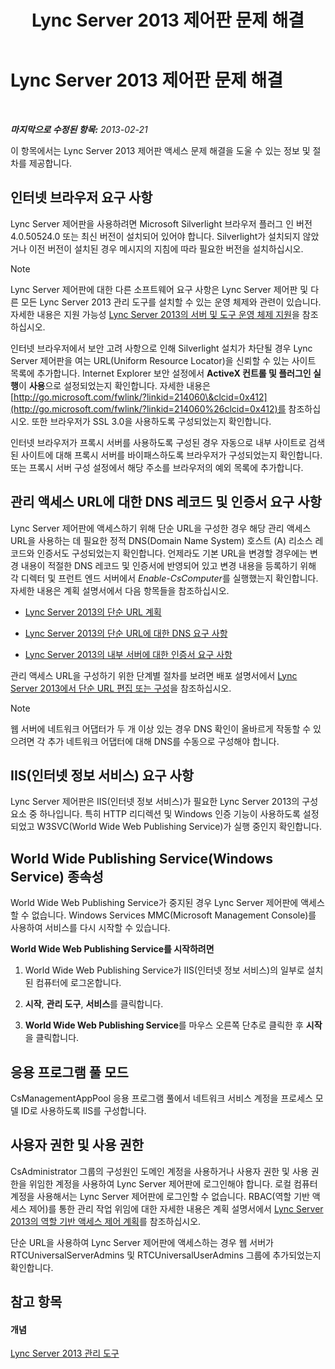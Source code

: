 ﻿---
title: Lync Server 2013 제어판 문제 해결
TOCTitle: Lync Server 2013 제어판 문제 해결
ms:assetid: 54e7ab57-34ce-4a07-bcc9-643379eb4eb7
ms:mtpsurl: https://technet.microsoft.com/ko-kr/library/Gg195689(v=OCS.15)
ms:contentKeyID: 49303662
ms.date: 08/10/2015
mtps_version: v=OCS.15
ms.translationtype: HT
---

# Lync Server 2013 제어판 문제 해결

 

_**마지막으로 수정된 항목:** 2013-02-21_

이 항목에서는 Lync Server 2013 제어판 액세스 문제 해결을 도울 수 있는 정보 및 절차를 제공합니다.

## 인터넷 브라우저 요구 사항

Lync Server 제어판을 사용하려면 Microsoft Silverlight 브라우저 플러그 인 버전 4.0.50524.0 또는 최신 버전이 설치되어 있어야 합니다. Silverlight가 설치되지 않았거나 이전 버전이 설치된 경우 메시지의 지침에 따라 필요한 버전을 설치하십시오.


> [!NOTE]
> Lync Server 제어판에 대한 다른 소프트웨어 요구 사항은 Lync Server 제어판 및 다른 모든 Lync Server 2013 관리 도구를 설치할 수 있는 운영 체제와 관련이 있습니다. 자세한 내용은 지원 가능성 <A href="lync-server-2013-server-and-tools-operating-system-support.md">Lync Server 2013의 서버 및 도구 운영 체제 지원</A>을 참조하십시오.



인터넷 브라우저에서 보안 고려 사항으로 인해 Silverlight 설치가 차단될 경우 Lync Server 제어판을 여는 URL(Uniform Resource Locator)을 신뢰할 수 있는 사이트 목록에 추가합니다. Internet Explorer 보안 설정에서 **ActiveX 컨트롤 및 플러그인 실행**이 **사용**으로 설정되었는지 확인합니다. 자세한 내용은 [http://go.microsoft.com/fwlink/?linkid=214060\&clcid=0x412](http://go.microsoft.com/fwlink/?linkid=214060%26clcid=0x412)를 참조하십시오. 또한 브라우저가 SSL 3.0을 사용하도록 구성되었는지 확인합니다.

인터넷 브라우저가 프록시 서버를 사용하도록 구성된 경우 자동으로 내부 사이트로 검색된 사이트에 대해 프록시 서버를 바이패스하도록 브라우저가 구성되었는지 확인합니다. 또는 프록시 서버 구성 설정에서 해당 주소를 브라우저의 예외 목록에 추가합니다.

## 관리 액세스 URL에 대한 DNS 레코드 및 인증서 요구 사항

Lync Server 제어판에 액세스하기 위해 단순 URL을 구성한 경우 해당 관리 액세스 URL을 사용하는 데 필요한 정적 DNS(Domain Name System) 호스트 (A) 리소스 레코드와 인증서도 구성되었는지 확인합니다. 언제라도 기본 URL을 변경할 경우에는 변경 내용이 적절한 DNS 레코드 및 인증서에 반영되어 있고 변경 내용을 등록하기 위해 각 디렉터 및 프런트 엔드 서버에서 *Enable-CsComputer*를 실행했는지 확인합니다. 자세한 내용은 계획 설명서에서 다음 항목들을 참조하십시오.

  - [Lync Server 2013의 단순 URL 계획](lync-server-2013-planning-for-simple-urls.md)

  - [Lync Server 2013의 단순 URL에 대한 DNS 요구 사항](lync-server-2013-dns-requirements-for-simple-urls.md)

  - [Lync Server 2013의 내부 서버에 대한 인증서 요구 사항](lync-server-2013-certificate-requirements-for-internal-servers.md)

관리 액세스 URL을 구성하기 위한 단계별 절차를 보려면 배포 설명서에서 [Lync Server 2013에서 단순 URL 편집 또는 구성](lync-server-2013-edit-or-configure-simple-urls.md)을 참조하십시오.


> [!NOTE]
> 웹 서버에 네트워크 어댑터가 두 개 이상 있는 경우 DNS 확인이 올바르게 작동할 수 있으려면 각 추가 네트워크 어댑터에 대해 DNS를 수동으로 구성해야 합니다.



## IIS(인터넷 정보 서비스) 요구 사항

Lync Server 제어판은 IIS(인터넷 정보 서비스)가 필요한 Lync Server 2013의 구성 요소 중 하나입니다. 특히 HTTP 리디렉션 및 Windows 인증 기능이 사용하도록 설정되었고 W3SVC(World Wide Web Publishing Service)가 실행 중인지 확인합니다.

## World Wide Publishing Service(Windows Service) 종속성

World Wide Web Publishing Service가 중지된 경우 Lync Server 제어판에 액세스할 수 없습니다. Windows Services MMC(Microsoft Management Console)를 사용하여 서비스를 다시 시작할 수 있습니다.

**World Wide Web Publishing Service를 시작하려면**

1.  World Wide Web Publishing Service가 IIS(인터넷 정보 서비스)의 일부로 설치된 컴퓨터에 로그온합니다.

2.  **시작**, **관리 도구**, **서비스**를 클릭합니다.

3.  **World Wide Web Publishing Service**를 마우스 오른쪽 단추로 클릭한 후 **시작**을 클릭합니다.

## 응용 프로그램 풀 모드

CsManagementAppPool 응용 프로그램 풀에서 네트워크 서비스 계정을 프로세스 모델 ID로 사용하도록 IIS를 구성합니다.

## 사용자 권한 및 사용 권한

CsAdministrator 그룹의 구성원인 도메인 계정을 사용하거나 사용자 권한 및 사용 권한을 위임한 계정을 사용하여 Lync Server 제어판에 로그인해야 합니다. 로컬 컴퓨터 계정을 사용해서는 Lync Server 제어판에 로그인할 수 없습니다. RBAC(역할 기반 액세스 제어)를 통한 관리 작업 위임에 대한 자세한 내용은 계획 설명서에서 [Lync Server 2013의 역할 기반 액세스 제어 계획](lync-server-2013-planning-for-role-based-access-control.md)를 참조하십시오.

단순 URL을 사용하여 Lync Server 제어판에 액세스하는 경우 웹 서버가 RTCUniversalServerAdmins 및 RTCUniversalUserAdmins 그룹에 추가되었는지 확인합니다.

## 참고 항목

#### 개념

[Lync Server 2013 관리 도구](lync-server-2013-lync-server-administrative-tools.md)

